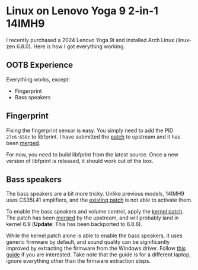 # Linux on Lenovo Yoga 9 2-in-1 14IMH9

I recently purchased a 2024 Lenovo Yoga 9i and installed Arch Linux (linux-zen 6.8.0). Here is how I got everything working.

## OOTB Experience

Everything works, except:

- Fingerprint
- Bass speakers

## Fingerprint

Fixing the fingerprint sensor is easy. You simply need to add the PID `27c6:650c` to libfprint. I have submitted the [patch](fingerprint/0001-goodixmoc-Add-PID-0x650C.patch) to upstream and it has been [merged](https://gitlab.freedesktop.org/libfprint/libfprint/-/merge_requests/470).

For now, you need to build libfprint from the latest source. Once a new version of libfprint is released, it should work out of the box.

## Bass speakers

The bass speakers are a bit more tricky. Unlike previous models, 14IMH9 uses CS35L41 amplifiers, and the [existing patch](https://github.com/PJungkamp/yoga9-linux/) is not able to activate them.

To enable the bass speakers and volume control, apply the [kernel patch](speakers/0001-ALSA-hda-realtek-Add-quirk-for-Lenovo-Yoga-9-14IMH9.patch). The patch has been [merged](https://git.kernel.org/pub/scm/linux/kernel/git/tiwai/sound.git/commit/?id=9b714a59b719b1ba9382c092f0f7aa4bbe94eba1) by the upstream, and will probably land in kernel 6.9 (**Update**: This has been backported to 6.8.6).

While the kernel patch alone is able to enable the bass speakers, it uses generic firmware by default, and sound quality can be significantly improved by extracting the firmware from the Windows driver. Follow [this guide](https://gist.github.com/masselstine/8fe9634b4c31cef07b8dfab089e4eb38#sound) if you are interested. Take note that the guide is for a different laptop, ignore everything other than the firmware extraction steps.
